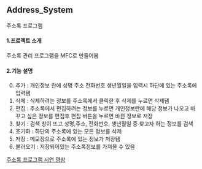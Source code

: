 ## Address_System
주소록 프로그램

#### 1.프로젝트 소개
주소록 관리 프로그램을 MFC로 만들어봄
  
#### 2.기능 설명
  0. 추가 : 개인정보 란에 성명 주소 전화번호 생년월일을 입력시 하단에 있는 주소록에 입력됌
  1. 삭제 : 삭제하려는 정보를 주소록에서 클릭한 후 삭제를 누르면 삭제됌
  2. 편집 : 주소록에서 편집하려는 정보를 누르면 개인정보란에 해당 정보가 나오고 바꾸고 싶은 정보를 편집후 편집 버튼을 누르면 바뀐 정보로 저장
  3. 찾기 : 검색 창이 뜨고 성명,주소, 전화번호, 생년월일 중 찾고자 하는 정보를 검색
  4. 초기화 : 하단의 주소록에 있는 모든 정보를 삭제
  5. 저장 : 메모장으로 주소록에 있는 정보가 저장됌
  6. 불러오기 : 저장되어있는 주소록정보를 가져올 수 있음

[주소록 프로그램 시연 영상]()
